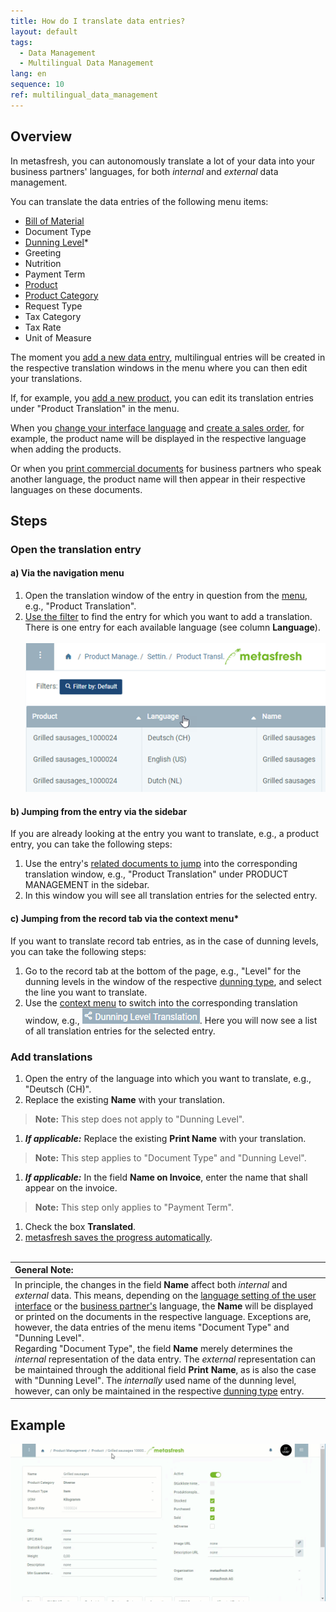 ```yaml
---
title: How do I translate data entries?
layout: default
tags:
  - Data Management
  - Multilingual Data Management
lang: en
sequence: 10
ref: multilingual_data_management
---
```


## Overview
In metasfresh, you can autonomously translate a lot of your data into your business partners' languages, for both *internal* and *external* data management.

You can translate the data entries of the following menu items:
- [Bill of Material](Create_BOM)
- Document Type
- [Dunning Level](Define_Dunning_Type)\*
- Greeting
- Nutrition
- Payment Term
- [Product](NewProduct)
- [Product Category](NewProductCategory)
- Request Type
- Tax Category
- Tax Rate
- Unit of Measure

The moment you [add a new data entry](New_Record_Window), multilingual entries will be created in the respective translation windows in the menu where you can then edit your translations.

If, for example, you [add a new product](NewProduct), you can edit its translation entries under "Product Translation" in the menu.

When you [change your interface language](SwitchLanguage) and [create a sales order](SalesOrder_recording), for example, the product name will be displayed in the respective language when adding the products.

Or when you [print commercial documents](PrintPreview) for business partners who speak another language, the product name will then appear in their respective languages on these documents.

## Steps

### Open the translation entry

#### a) Via the navigation menu
1. Open the translation window of the entry in question from the [menu](Menu), e.g., "Product Translation".
1. [Use the filter](Filtering_function) to find the entry for which you want to add a translation. There is one entry for each available language (see column **Language**).<br><br>![](assets/Product_translation_languages.png)

#### b) Jumping from the entry via the sidebar
If you are already looking at the entry you want to translate, e.g., a product entry, you can take the following steps:

1. Use the entry's [related documents to jump](JumptoviaSidebar) into the corresponding translation window, e.g., "Product Translation" under PRODUCT MANAGEMENT in the sidebar.
1. In this window you will see all translation entries for the selected entry.

#### c) Jumping from the record tab via the context menu\*
If you want to translate record tab entries, as in the case of dunning levels, you can take the following steps:

1. Go to the record tab at the bottom of the page, e.g., "Level" for the dunning levels in the window of the respective [dunning type](Menu), and select the line you want to translate.
1. Use the [context menu](Jumpto_via_context_menu) to switch into the corresponding translation window, e.g., ![](assets/Dunning_level_translation_context.png). Here you will now see a list of all translation entries for the selected entry.

### Add translations
1. Open the entry of the language into which you want to translate, e.g., "Deutsch (CH)".
1. Replace the existing **Name** with your translation.
 >**Note:** This step does not apply to "Dunning Level".

1. ***If applicable:*** Replace the existing **Print Name** with your translation.
 >**Note:** This step applies to "Document Type" and "Dunning Level".

1. ***If applicable:*** In the field **Name on Invoice**, enter the name that shall appear on the invoice.
 >**Note:** This step only applies to "Payment Term".

1. Check the box **Translated**.
1. [metasfresh saves the progress automatically](Saveindicator).
<br><br>

| **General Note:** |
| :- |
| In principle, the changes in the field **Name** affect both *internal* and *external* data. This means, depending on the [language setting of the user interface](SwitchLanguage) or the [business partner's](New_Business_Partner) language, the **Name** will be displayed or printed on the documents in the respective language. Exceptions are, however, the data entries of the menu items "Document Type" and "Dunning Level".<br> Regarding "Document Type", the field **Name** merely determines the *internal* representation of the data entry. The *external* representation can be maintained through the additional field **Print Name**, as is also the case with "Dunning Level". The *internally* used name of the dunning level, however, can only be maintained in the respective [dunning type](Define_Dunning_Type) entry. |

## Example
![](assets/Product_translation.gif)
